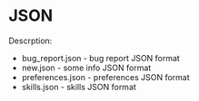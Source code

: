 # JSON
Descrption:
- bug_report.json - bug report JSON format
- new.json - some info JSON format
- preferences.json - preferences JSON format
- skills.json - skills JSON format
